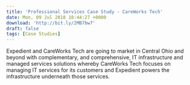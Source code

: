 ```yaml
---
title: 'Professional Services Case Study - CareWorks Tech'
date: Mon, 09 Jul 2018 18:44:27 +0000
download: 'http://bit.ly/2MB7bw7'
draft: false
tags: [Case Studies]
---
```


Expedient and CareWorks Tech are going to market in Central Ohio and beyond with complementary, and comprehensive, IT infrastructure and managed services solutions whereby CareWorks Tech focuses on managing IT services for its customers and Expedient powers the infrastructure underneath those services.